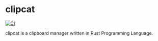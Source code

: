 # clipcat

[![CI](https://github.com/xrelkd/clipcat/workflows/Build/badge.svg)](https://github.com/xrelkd/clipcat/actions)

clipcat is a clipboard manager written in Rust Programming Language.
